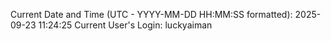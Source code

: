 Current Date and Time (UTC - YYYY-MM-DD HH:MM:SS formatted): 2025-09-23 11:24:25
Current User's Login: luckyaiman
